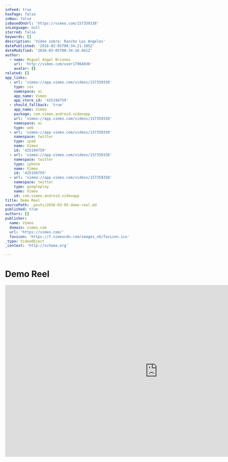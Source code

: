 ```yaml
---
inFeed: true
hasPage: false
inNav: false
isBasedOnUrl: 'https://vimeo.com/157359338'
inLanguage: null
starred: false
keywords: []
description: 'Vídeo sobre: Rancho Los Angeles'
datePublished: '2016-03-05T00:34:21.105Z'
dateModified: '2016-03-05T00:34:16.941Z'
author:
  - name: Miguel Angel Briones
    url: 'http://vimeo.com/user17964036'
    avatar: {}
related: []
app_links:
  - url: 'vimeo://app.vimeo.com/videos/157359338'
    type: ios
    namespace: ai
    app_name: Vimeo
    app_store_id: '425194759'
  - should_fallback: 'true'
    app_name: Vimeo
    package: com.vimeo.android.videoapp
    url: 'vimeo://app.vimeo.com/videos/157359338'
    namespace: ai
    type: web
  - url: 'vimeo://app.vimeo.com/videos/157359338'
    namespace: twitter
    type: ipad
    name: Vimeo
    id: '425194759'
  - url: 'vimeo://app.vimeo.com/videos/157359338'
    namespace: twitter
    type: iphone
    name: Vimeo
    id: '425194759'
  - url: 'vimeo://app.vimeo.com/videos/157359338'
    namespace: twitter
    type: googleplay
    name: Vimeo
    id: com.vimeo.android.videoapp
title: Demo Reel
sourcePath: _posts/2016-03-05-demo-reel.md
published: true
authors: []
publisher:
  name: Vimeo
  domain: vimeo.com
  url: 'https://vimeo.com/'
  favicon: 'https://f.vimeocdn.com/images_v6/favicon.ico'
_type: VideoObject
_context: 'http://schema.org'

---
```

# Demo Reel

<iframe src="https://cdn.embedly.com/widgets/media.html?src=https%3A%2F%2Fplayer.vimeo.com%2Fvideo%2F157359338&amp;url=https%3A%2F%2Fvimeo.com%2F157359338&amp;image=http%3A%2F%2Fi.vimeocdn.com%2Fvideo%2F558614945_1280.jpg&amp;key=b7d04c9b404c499eba89ee7072e1c4f7&amp;type=text%2Fhtml&amp;schema=vimeo" width="1000" height="563" scrolling="no" frameborder="0" allowfullscreen="allowfullscreen" style=""></iframe>